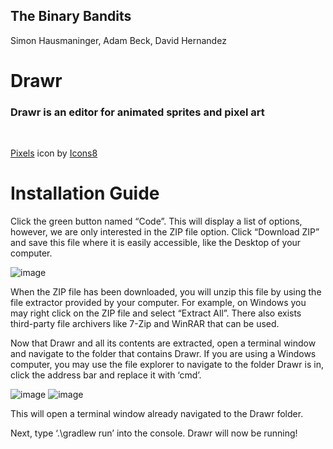 ## The Binary Bandits
Simon Hausmaninger, Adam Beck, David Hernandez
<br/>

# Drawr
### Drawr is an editor for animated sprites and pixel art
<br/>

<a target="_blank" href="https://icons8.com/icon/xQGijSShcwbt/pixels">Pixels</a> icon by <a target="_blank" href="https://icons8.com">Icons8</a>

# Installation Guide
Click the green button named “Code”. This will display a list of options, however, we are only interested in the ZIP file option. Click “Download ZIP” and save this file where it is easily accessible, like the Desktop of your computer. 

![image](https://github.com/David-CSUSM/Drawr/assets/113550578/7bf036ac-1d09-46e4-9a16-2ce48d2fe444)

When the ZIP file has been downloaded, you will unzip this file by using the file extractor provided by your computer. For example, on Windows you may right click on the ZIP file and select “Extract All”. There also exists third-party file archivers like 7-Zip and WinRAR that can be used.

Now that Drawr and all its contents are extracted, open a terminal window and navigate to the folder that contains Drawr. 
If you are using a Windows computer, you may use the file explorer to navigate to the folder Drawr is in, click the address bar and replace it with ‘cmd’. 

![image](https://github.com/David-CSUSM/Drawr/assets/113550578/599a3cfd-9f9d-4907-b271-96f2427aa30d)
![image](https://github.com/David-CSUSM/Drawr/assets/113550578/e1cbdbd9-4fc8-4bec-b77c-0b139f082131)

This will open a terminal window already navigated to the Drawr folder. 

Next, type ‘.\gradlew run’ into the console. Drawr will now be running!
